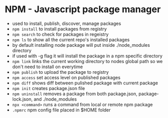 # NPM - Javascript package manager
+ used to install, publish, discover, manage packages
+ `npm install` to install packages from registry
+ `npm search` to check for packages in regeistry
+ `npm ls` to show all the current repo's installed packages
+ by default installing node package will put inside ./node_modules directory
+ if used with -g flag it will install the package in a npm specific directory
+ `npm link` links the current working directory to nodes global path so we don't need to install on everytime
+ `npm publish` to upload the package to registry
+ `npm access` set access level on published packages
+ `npm diff` shows diff between pulished package with current package
+ `npm init` creates package.json file
+ `npm uninstall` removes a package from both package.json, package-lock.json, and ./node_modules
+ `npx <command>` runs a command from local or remote npm package
+ `.npmrc` npm config file placed in $HOME folder